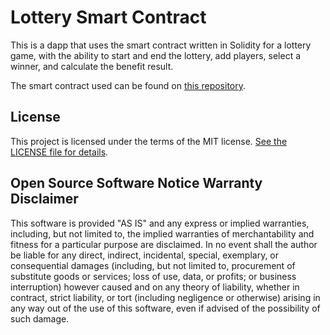 # Lottery Smart Contract
This is a dapp that uses the smart contract written in Solidity for a lottery game, with the ability to start and end the lottery, add players, select a winner, and calculate the benefit result.


The smart contract used can be found on [this repository](https://github.com/IsmaelTerreno/Lottery).

## License
This project is licensed under the terms of the MIT license. [See the LICENSE file for details](https://opensource.org/licenses/MIT).

## Open Source Software Notice Warranty Disclaimer
This software is provided "AS IS" and any express or implied warranties, including, but not limited to, the implied warranties of merchantability and fitness for a particular purpose are disclaimed. In no event shall the author be liable for any direct, indirect, incidental, special, exemplary, or consequential damages (including, but not limited to, procurement of substitute goods or services; loss of use, data, or profits; or business interruption) however caused and on any theory of liability, whether in contract, strict liability, or tort (including negligence or otherwise) arising in any way out of the use of this software, even if advised of the possibility of such damage.


